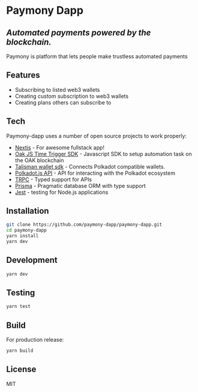 # Paymony Dapp

## _Automated payments powered by the blockchain._

Paymony is platform that lets people make trustless automated payments

## Features

- Subscribing to listed web3 wallets
- Creating custom subscription to web3 wallets
- Creating plans others can subscribe to

## Tech

Paymony-dapp uses a number of open source projects to work properly:

- [Nextjs](https://nextjs.org/) - For awesome fullstack app!
- [Oak JS Time Trigger SDK](https://docs.oak.tech/docs/automation-time-js-sdk/) - Javascript SDK to setup automation task on the OAK blockchain
- [Talisman wallet sdk](https://talisman.xyz/) - Connects Polkadot compatible wallets.
- [Polkadot.js API](https://polkadot.js.org/docs/) - API for interacting with the Polkadot ecosystem
- [TRPC](https://trpc.io/) - Typed support for APIs
- [Prisma](https://www.prisma.io/) - Pragmatic database ORM with type support
- [Jest](https://jestjs.io/) - testing for Node.js applications

## Installation

```sh
git clone https://github.com/paymony-dapp/paymony-dapp.git
cd paymony-dapp
yarn install
yarn dev
```

## Development

```sh
yarn dev
```

## Testing

```sh
yarn test
```

## Build

For production release:

```sh
yarn build
```

## License

MIT
